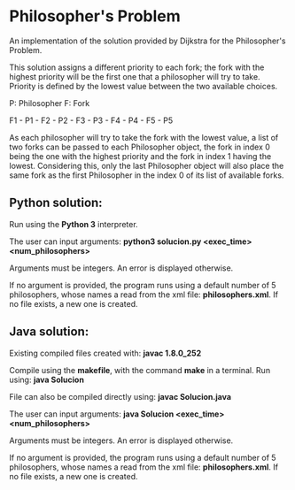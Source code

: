 # Philosopher's Problem
An implementation of the solution provided by Dijkstra for the Philosopher's Problem.

This solution assigns a different priority to each fork; the fork with the highest priority 
will be the first one that a philosopher will try to take. Priority is defined by the lowest 
value between the two available choices.

  P: Philosopher
  F: Fork
    
  F1 - P1 - F2 - P2 - F3 - P3 - F4 - P4 - F5 - P5

As each philosopher will try to take the fork with the lowest value, a list of two forks 
can be passed to each Philosopher object, the fork in index 0 being the one with the 
highest priority and the fork in index 1 having the lowest. Considering this, only the
last Philosopher object will also place the same fork as the first Philosopher in the 
index 0 of its list of available forks.

## Python solution:

Run using the **Python 3** interpreter.

The user can input arguments:
**python3 solucion.py <exec_time> <num_philosophers>**

Arguments must be integers. An error is displayed otherwise.

If no argument is provided, the program runs using a default number of 5 philosophers, whose
names a read from the xml file: **philosophers.xml**. If no file exists, a new one is created.

## Java solution:
Existing compiled files created with: **javac 1.8.0_252**

Compile using the **makefile**, with the command **make** in a terminal.
Run using: **java Solucion**

File can also be compiled directly using: **javac Solucion.java**

The user can input arguments:
**java Solucion <exec_time> <num_philosophers>**

Arguments must be integers. An error is displayed otherwise.

If no argument is provided, the program runs using a default number of 5 philosophers, whose
names a read from the xml file: **philosophers.xml**. If no file exists, a new one is created.
